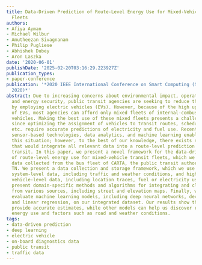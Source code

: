 ```yaml
---
title: Data-Driven Prediction of Route-Level Energy Use for Mixed-Vehicle Transit
  Fleets
authors:
- Afiya Ayman
- Michael Wilbur
- Amutheezan Sivagnanam
- Philip Pugliese
- Abhishek Dubey
- Aron Laszka
date: '2020-06-01'
publishDate: '2025-02-20T03:16:29.223927Z'
publication_types:
- paper-conference
publication: '*2020 IEEE International Conference on Smart Computing (SMARTCOMP) (SMARTCOMP
  2020)*'
abstract: Due to increasing concerns about environmental impact, operating costs,
  and energy security, public transit agencies are seeking to reduce their fuel use
  by employing electric vehicles (EVs). However, because of the high upfront cost
  of EVs, most agencies can afford only mixed fleets of internal-combustion and electric
  vehicles. Making the best use of these mixed fleets presents a challenge for agencies
  since optimizing the assignment of vehicles to transit routes, scheduling charging,
  etc. require accurate predictions of electricity and fuel use. Recent advances in
  sensor-based technologies, data analytics, and machine learning enable remedying
  this situation; however, to the best of our knowledge, there exists no framework
  that would integrate all relevant data into a route-level prediction model for public
  transit. In this paper, we present a novel framework for the data-driven prediction
  of route-level energy use for mixed-vehicle transit fleets, which we evaluate using
  data collected from the bus fleet of CARTA, the public transit authority of Chattanooga,
  TN. We present a data collection and storage framework, which we use to capture
  system-level data, including traffic and weather conditions, and high-frequency
  vehicle-level data, including location traces, fuel or electricity use, etc. We
  present domain-specific methods and algorithms for integrating and cleansing data
  from various sources, including street and elevation maps. Finally, we train and
  evaluate machine learning models, including deep neural networks, decision trees,
  and linear regression, on our integrated dataset. Our results show that neural networks
  provide accurate estimates, while other models can help us discover relations between
  energy use and factors such as road and weather conditions.
tags:
- data-driven prediction
- deep learning
- electric vehicle
- on-board diagnostics data
- public transit
- traffic data
---
```

